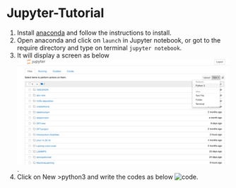 # Jupyter-Tutorial
1. Install [anaconda](https://www.anaconda.com/download) and follow the instructions to install.
2. Open anaconda and click on `launch` in Jupyter notebook, or got to the require directory and type on terminal `jupyter notebook`. 
3. It will display a screen as below ![screen](jupyter.png). 
3. Click on New >python3 and write the codes as below ![code](first.ipynb).

